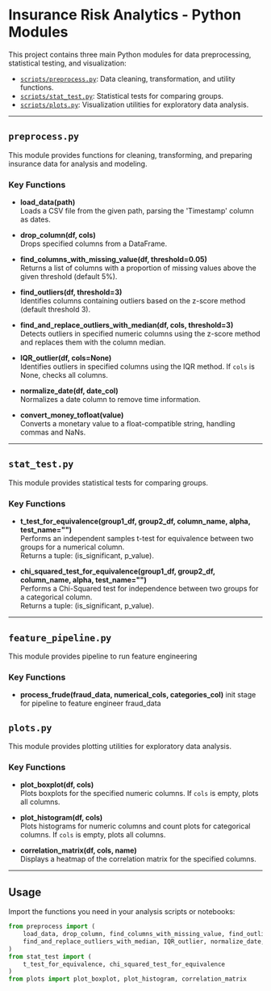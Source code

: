 # Insurance Risk Analytics - Python Modules

This project contains three main Python modules for data preprocessing, statistical testing, and visualization:

- [`scripts/preprocess.py`](scripts/preprocess.py): Data cleaning, transformation, and utility functions.
- [`scripts/stat_test.py`](scripts/stat_test.py): Statistical tests for comparing groups.
- [`scripts/plots.py`](scripts/plots.py): Visualization utilities for exploratory data analysis.

---

## `preprocess.py`

This module provides functions for cleaning, transforming, and preparing insurance data for analysis and modeling.

### Key Functions

- **load_data(path)**  
  Loads a CSV file from the given path, parsing the 'Timestamp' column as dates.

- **drop_column(df, cols)**  
  Drops specified columns from a DataFrame.

- **find_columns_with_missing_value(df, threshold=0.05)**  
  Returns a list of columns with a proportion of missing values above the given threshold (default 5%).

- **find_outliers(df, threshold=3)**  
  Identifies columns containing outliers based on the z-score method (default threshold 3).

- **find_and_replace_outliers_with_median(df, cols, threshold=3)**  
  Detects outliers in specified numeric columns using the z-score method and replaces them with the column median.

- **IQR_outlier(df, cols=None)**  
  Identifies outliers in specified columns using the IQR method. If `cols` is None, checks all columns.

- **normalize_date(df, date_col)**  
  Normalizes a date column to remove time information.

- **convert_money_tofloat(value)**  
  Converts a monetary value to a float-compatible string, handling commas and NaNs.

---

## `stat_test.py`

This module provides statistical tests for comparing groups.

### Key Functions

- **t_test_for_equivalence(group1_df, group2_df, column_name, alpha, test_name="")**  
  Performs an independent samples t-test for equivalence between two groups for a numerical column.  
  Returns a tuple: (is_significant, p_value).

- **chi_squared_test_for_equivalence(group1_df, group2_df, column_name, alpha, test_name="")**  
  Performs a Chi-Squared test for independence between two groups for a categorical column.  
  Returns a tuple: (is_significant, p_value).

---

## `feature_pipeline.py`

This module provides pipeline to run feature engineering 

### Key Functions

- **process_frude(fraud_data, numerical_cols, categories_col)**
    init stage for pipeline to feature engineer fraud_data

## `plots.py`

This module provides plotting utilities for exploratory data analysis.

### Key Functions

- **plot_boxplot(df, cols)**  
  Plots boxplots for the specified numeric columns. If `cols` is empty, plots all columns.

- **plot_histogram(df, cols)**  
  Plots histograms for numeric columns and count plots for categorical columns. If `cols` is empty, plots all columns.

- **correlation_matrix(df, cols, name)**  
  Displays a heatmap of the correlation matrix for the specified columns.

---

## Usage

Import the functions you need in your analysis scripts or notebooks:

```python
from preprocess import (
    load_data, drop_column, find_columns_with_missing_value, find_outliers,
    find_and_replace_outliers_with_median, IQR_outlier, normalize_date, convert_money_tofloat
)
from stat_test import (
    t_test_for_equivalence, chi_squared_test_for_equivalence
)
from plots import plot_boxplot, plot_histogram, correlation_matrix